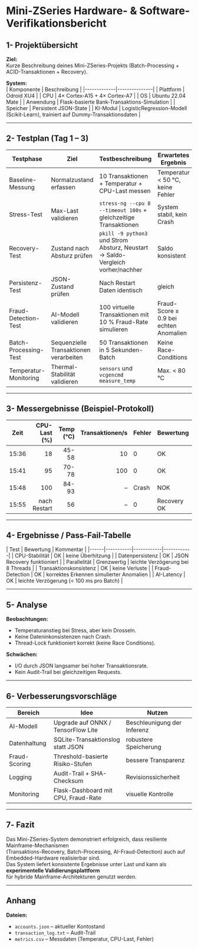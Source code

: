 # Mini-ZSeries Hardware- & Software-Verifikationsbericht

## 1- Projektübersicht
**Ziel:**  
Kurze Beschreibung deines Mini-ZSeries-Projekts (Batch-Processing + ACID-Transaktionen + Recovery).

**System:**  
| Komponente | Beschreibung |
|-------------|---------------|
| Plattform | Odroid XU4 |
| CPU | 4× Cortex-A15 + 4× Cortex-A7 |
| OS | Ubuntu 22.04 Mate |
| Anwendung | Flask-basierte Bank-Transaktions-Simulation |
| Speicher | Persistent JSON-State |
| KI-Modul | LogisticRegression-Modell (Scikit-Learn), trainiert auf Dummy-Transaktionsdaten |


---

## 2- Testplan (Tag 1 – 3)

| Testphase | Ziel | Testbeschreibung | Erwartetes Ergebnis |
|------------|------|------------------|---------------------|
| Baseline-Messung | Normalzustand erfassen | 10 Transaktionen + Temperatur + CPU-Last messen | Temperatur < 50 °C, keine Fehler |
| Stress-Test | Max-Last validieren | `stress-ng --cpu 8 --timeout 100s` + gleichzeitige Transaktionen | System stabil, kein Crash |
| Recovery-Test | Zustand nach Absturz prüfen | `pkill -9 python3 ` und Strom Absturz, Neustart → Saldo-Vergleich vorher/nachher | Saldo konsistent |
| Persistenz-Test | JSON-Zustand prüfen | Nach Restart Daten identisch | gleich |
| Fraud-Detection-Test | AI-Modell validieren | 100 virtuelle Transaktionen mit 10 % Fraud-Rate simulieren | Fraud-Score ≥ 0.9 bei echten Anomalien |
| Batch-Processing-Test | Sequenzielle Transaktionen verarbeiten | 50 Transaktionen in 5 Sekunden-Batch | Keine Race-Conditions |
| Temperatur-Monitoring | Thermal-Stabilität validieren | `sensors` und `vcgencmd measure_temp` | Max. < 80 °C |
---

## 3- Messergebnisse (Beispiel-Protokoll)

| Zeit | CPU-Last (%) | Temp (°C) | Transaktionen/s | Fehler | Bewertung |
|------|--------------:|-----------:|----------------:|--------|-----------|
| 15:36 | 18 | 45-58 | 10 | 0 | OK |
| 15:41 | 95 | 70-78 | 100 | 0 | OK |
| 15:48 | 100 | 84-93 | – | Crash | NOK |
| 15:55 | nach Restart | 56 | – | 0 | Recovery OK |

---

## 4- Ergebnisse / Pass-Fail-Tabelle

| Test | Bewertung | Kommentar |
|------|-----------|------------|------------|
| CPU-Stabilität | OK | keine Überhitzung |
| Datenpersistenz  | OK | JSON Recovery funktioniert |
| Parallelität | Grenzwertig | leichte Verzögerung bei 8 Threads |
| Transaktionskonsistenz | OK | keine Verluste |
| Fraud-Detection | OK | korrektes Erkennen simulierter Anomalien |
| AI-Latency | OK | leichte Verzögerung (< 100 ms pro Batch) |

---

## 5- Analyse

**Beobachtungen:**  
- Temperaturanstieg bei Stress, aber kein Drosseln.  
- Keine Dateninkonsistenzen nach Crash.  
- Thread-Lock funktioniert korrekt (keine Race Conditions).

**Schwächen:**  
- I/O durch JSON langsamer bei hoher Transaktionsrate.  
- Kein Audit-Trail bei gleichzeitigen Requests.

---

## 6- Verbesserungsvorschläge

| Bereich | Idee | Nutzen |
|----------|------|--------|
| AI-Modell | Upgrade auf ONNX / TensorFlow Lite | Beschleunigung der Inferenz |
| Datenhaltung | SQLite-Transaktionslog statt JSON | robustere Speicherung |
| Fraud-Scoring | Threshold-basierte Risiko-Stufen | bessere Transparenz |
| Logging | Audit-Trail + SHA-Checksum | Revisionssicherheit |
| Monitoring | Flask-Dashboard mit CPU, Fraud-Rate | visuelle Kontrolle |

---

## 7️- Fazit
Das Mini-ZSeries-System demonstriert erfolgreich, dass resiliente Mainframe-Mechanismen  
(Transaktions-Recovery, Batch-Processing, AI-Fraud-Detection) auch auf Embedded-Hardware realisierbar sind.  
Das System liefert konsistente Ergebnisse unter Last und kann als **experimentelle Validierungsplattform**  
für hybride Mainframe-Architekturen genutzt werden.

---

## Anhang
**Dateien:**  
- `accounts.json` – aktueller Kontostand  
- `transaction_log.txt` – Audit-Trail  
- `metrics.csv` – Messdaten (Temperatur, CPU-Last, Fehler)
